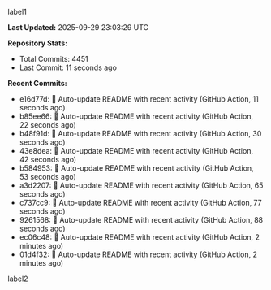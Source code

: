 
label1 
<!-- ACTIVITY_START -->
**Last Updated:** 2025-09-29 23:03:29 UTC

**Repository Stats:**
- Total Commits: 4451
- Last Commit: 11 seconds ago

**Recent Commits:**
- e16d77d: 🤖 Auto-update README with recent activity (GitHub Action, 11 seconds ago)
- b85ee66: 🤖 Auto-update README with recent activity (GitHub Action, 22 seconds ago)
- b48f91d: 🤖 Auto-update README with recent activity (GitHub Action, 30 seconds ago)
- 43e8dea: 🤖 Auto-update README with recent activity (GitHub Action, 42 seconds ago)
- b584953: 🤖 Auto-update README with recent activity (GitHub Action, 53 seconds ago)
- a3d2207: 🤖 Auto-update README with recent activity (GitHub Action, 65 seconds ago)
- c737cc9: 🤖 Auto-update README with recent activity (GitHub Action, 77 seconds ago)
- 9261568: 🤖 Auto-update README with recent activity (GitHub Action, 88 seconds ago)
- ec06c48: 🤖 Auto-update README with recent activity (GitHub Action, 2 minutes ago)
- 01d4f32: 🤖 Auto-update README with recent activity (GitHub Action, 2 minutes ago)
<!-- ACTIVITY_END -->

label2
